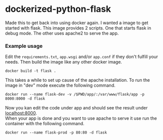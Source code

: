 # dockerized-python-flask

Made this to get back into using docker again. I wanted a image to get started with flask.
This image provides 2 scripts. One that starts flask in debug mode. The other uses apache2 to serve the app.

### Example usage
Edit the `requirements.txt`, `app.wsgi` and/or `app.conf` if they don't fulfill your needs.
Then build the image like any other docker image.

```` docker build -t flask . ````

This takes a while to set up cause of the apache installation.
To run the image in "dev" mode execute the following command.

```` docker run --name flask-dev -v /$PWD/app/:/var/www/flask/app -p 8000:8000 -d flask ````

Now you kan edit the code under app and should see the result under <a href="http://localhost:8000" target="_blank">localhost:8000</a>.  
When your app is done and you want to use apache to serve it use run the container with the following command.

```` docker run --name flask-prod -p 80:80 -d flask ````
